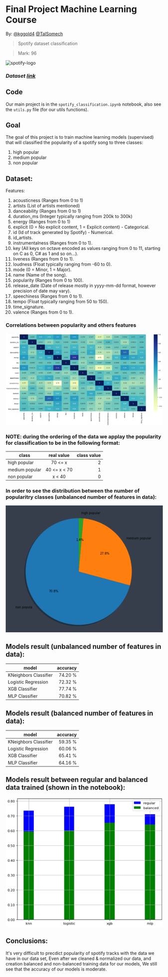 # Final Project Machine Learning Course

By:
[@kggold4](https://www.github.com/kggold4)
[@TalSomech](https://www.github.com/TalSomech)

> Spotify dataset classification

> Mark: 96

<img alt="spotify-logo" src="https://upload.wikimedia.org/wikipedia/commons/thumb/1/19/Spotify_logo_without_text.svg/2048px-Spotify_logo_without_text.svg.png" width="30" height="30">

### <i>Dataset [link](https://www.kaggle.com/datasets/yamaerenay/spotify-dataset-19212020-600k-tracks?select=tracks.csv)</i>

## Code

Our main project is in the `spotify_classification.ipynb` notebook, also see the `utils.py` file (for our utils functions).

## Goal

The goal of this project is to train machine learning models (supervised) that will classified the popularity of a spotify song to three classes:

1. high popular
2. medium popular
3. non popular

## Dataset:

Features:

1. acousticness (Ranges from 0 to 1)
2. artists (List of artists mentioned)
3. danceability (Ranges from 0 to 1)
4. duration_ms (Integer typically ranging from 200k to 300k)
5. energy (Ranges from 0 to 1)
6. explicit (0 = No explicit content, 1 = Explicit content) - Categorical.
7. id (Id of track generated by Spotify) - Numerical.
8. id_artists.
9. instrumentalness (Ranges from 0 to 1).
10. key (All keys on octave encoded as values ranging from 0 to 11, starting on C as 0, C# as 1 and so on…).
11. liveness (Ranges from 0 to 1).
12. loudness (Float typically ranging from -60 to 0).
13. mode (0 = Minor, 1 = Major).
14. name (Name of the song).
15. popularity (Ranges from 0 to 100).
16. release_date (Date of release mostly in yyyy-mm-dd format, however precision of date may vary).
17. speechiness (Ranges from 0 to 1).
18. tempo (Float typically ranging from 50 to 150).
19. time_signature.
20. valence (Ranges from 0 to 1).

### Correlations between popularity and others features

![correlations](images/correlations.png)

### NOTE: during the ordering of the data we applay the popularity for classification to be in the following format:

| class          |  real value  | class value |
| -------------- | :----------: | ----------: |
| high popular   |   70 <= x    |           2 |
| medium popular | 40 <= x < 70 |           1 |
| non popular    |    x < 40    |           0 |

### In order to see the distribution between the number of popularitry classes (unbalanced number of features in data):

![pie](images/pie.png)

## Models result (unbalanced number of features in data):

| model                 | accuracy |
| --------------------- | -------: |
| KNeighbors Classifier |  74.20 % |
| Logistic Regression   |  72.32 % |
| XGB Classifier        |  77.74 % |
| MLP Classifier        |  70.82 % |

## Models result (balanced number of features in data):

| model                 | accuracy |
| --------------------- | -------: |
| KNeighbors Classifier |  59.35 % |
| Logistic Regression   |  60.06 % |
| XGB Classifier        |  65.41 % |
| MLP Classifier        |  64.16 % |

## Models result between regular and balanced data trained (shown in the notebook):

![results](images/results.png)

## Conclusions:

It's very difficult to precdict popularity of spotify tracks with the data we have in our data set, Even after we cleaned & normalized our data, and creation balanced and non-balanced training data for our models, We still see that the accuracy of our models is moderate.

